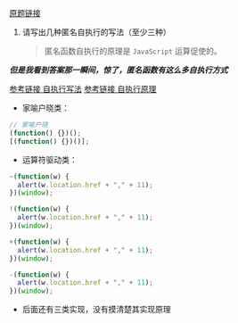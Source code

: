 [原题链接](https://github.com/haizlin/fe-interview/issues/1614)

1.  请写出几种匿名自执行的写法（至少三种）
    > 匿名函数自执行的原理是 `JavaScript` 运算促使的。

**_但是我看到答案那一瞬间，惊了，匿名函数有这么多自执行方式_**

[参考链接 自执行写法](https://my.oschina.net/pandao/blog/102647)
[参考链接 自执行原理](http://www.doc88.com/p-2018927853701.html)

- 家喻户晓类：

```js
// 家喻户晓
(function() {})();
[(function() {})()];
```

- 运算符驱动类：

```js
~(function(w) {
  alert(w.location.href + "," + 11);
})(window);

!(function(w) {
  alert(w.location.href + "," + 11);
})(window);

+(function(w) {
  alert(w.location.href + "," + 11);
})(window);

-(function(w) {
  alert(w.location.href + "," + 11);
})(window);
```

- 后面还有三类实现，没有摸清楚其实现原理
